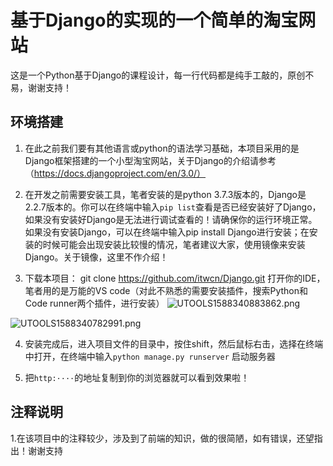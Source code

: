 ﻿# 基于Django的实现的一个简单的淘宝网站
这是一个Python基于Django的课程设计，每一行代码都是纯手工敲的，原创不易，谢谢支持！

## 环境搭建
1. 在此之前我们要有其他语言或python的语法学习基础，本项目采用的是Django框架搭建的一个小型淘宝网站，关于Django的介绍请参考（https://docs.djangoproject.com/en/3.0/）

2. 在开发之前需要安装工具，笔者安装的是python 3.7.3版本的，Django是2.2.7版本的。你可以在终端中输入```pip list```查看是否已经安装好了Django，如果没有安装好Django是无法进行调试查看的！请确保你的运行环境正常。
如果没有安装Django，可以在终端中输入pip install Django进行安装；在安装的时候可能会出现安装比较慢的情况，笔者建议大家，使用镜像来安装Django。关于镜像，这里不作介绍！

3. 下载本项目：
git clone https://github.com/itwcn/Django.git
打开你的IDE，笔者用的是万能的VS code（对此不熟悉的需要安装插件，搜索Python和Code runner两个插件，进行安装）
![UTOOLS1588340883862.png](https://img03.sogoucdn.com/app/a/100520146/c5e92108f0e5b3bf0678fc8b1b80f533)
<img src="https://img03.sogoucdn.com/app/a/100520146/8581542c95789d300bb048cd24b54487" alt="UTOOLS1588340782991.png" title="UTOOLS1588340782991.png" />

4. 安装完成后，进入项目文件的目录中，按住shift，然后鼠标右击，选择在终端中打开，在终端中输入```python manage.py runserver``` 启动服务器

5. 把```http:····```的地址复制到你的浏览器就可以看到效果啦！

## 注释说明
1.在该项目中的注释较少，涉及到了前端的知识，做的很简陋，如有错误，还望指出！谢谢支持


